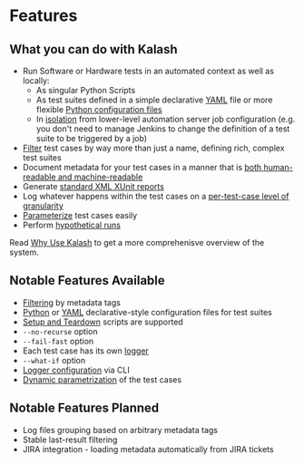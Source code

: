 # Features

## What **you** can do with Kalash

- Run Software or Hardware tests in an automated context as well as locally:
    - As singular Python Scripts
    - As test suites defined in a simple declarative [YAML](#yaml-config-file-specification) file or more flexible [Python configuration files](#python-config-file-specification)
    - In [isolation](#why-use-kalash) from lower-level automation server job configuration (e.g. you don't need to manage Jenkins to change the definition of a test suite to be triggered by a job)
- [Filter](#yaml-config-file-specification) test cases by way more than just a name, defining rich, complex test suites
- Document metadata for your test cases in a manner that is [both human-readable and machine-readable](#creating-test-cases)
- Generate [standard XML XUnit reports](#reports)
- Log whatever happens within the test cases on a [per-test-case level of granularity](#logging)
- [Parameterize](#accessing-configuration-from-within-test-cases) test cases easily
- Perform [hypothetical runs](#hypothetical-runs)

Read [Why Use Kalash](#why-use-kalash) to get a more comprehenisve overview of the system.

## Notable Features Available

- [Filtering](#yaml-config-file-specification) by metadata tags
- [Python](#python-config-file-specification) or [YAML](#yaml-config-file-specification) declarative-style configuration files for test suites
- [Setup and Teardown](#setup-and-teardown) scripts are supported
- `--no-recurse` option
- `--fail-fast` option
- Each test case has its own [logger](#logging)
- `--what-if` option
- [Logger configuration](#logging) via CLI
- [Dynamic parametrization](#accessing-configuration-from-within-test-cases) of the test cases

## Notable Features Planned

- Log files grouping based on arbitrary metadata tags
- Stable last-result filtering
- JIRA integration - loading metadata automatically from JIRA tickets
